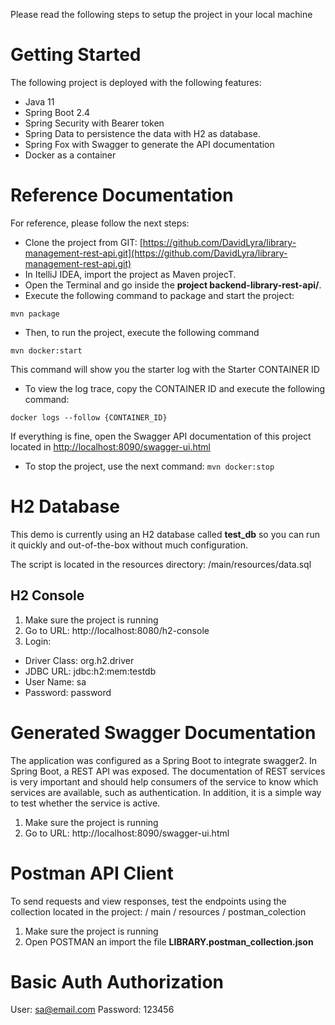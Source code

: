 
Please read the following steps to setup the project in your local machine

# **Getting Started**

The following project is deployed with the following features:

- Java 11
- Spring Boot 2.4
- Spring Security with Bearer token
- Spring Data to persistence the data with H2 as database.
- Spring Fox with Swagger to generate the API documentation
- Docker as a container

# **Reference Documentation**

For reference, please follow the next steps:

- Clone the project from GIT: [https://github.com/DavidLyra/library-management-rest-api.git](https://github.com/DavidLyra/library-management-rest-api.git)
- In ItelliJ IDEA, import the project as Maven projecT.
- Open the Terminal and go inside the **project backend-library-rest-api/**. 
- Execute the following command to package and start the project:

`mvn package`

- Then, to run the project, execute the following command

`mvn docker:start`

This command will show you the starter log with the Starter CONTAINER ID
- To view the log trace, copy the CONTAINER ID and execute the following command:

`docker logs --follow {CONTAINER_ID}`

If everything is fine, open the Swagger API documentation of this project located in [http://localhost:8090/swagger-ui.html](http://localhost:8090/swagger-ui.html)

- To stop the project, use the next command:
`mvn docker:stop`

# H2 Database

This demo is currently using an H2 database called **test_db** so you can run it quickly and out-of-the-box without much configuration.

The script is located in the resources directory: /main/resources/data.sql

## H2 Console

1. Make sure the project is running
2. Go to URL: http://localhost:8080/h2-console
3. Login:

- Driver Class: org.h2.driver
- JDBC URL: jdbc:h2:mem:testdb
- User Name: sa
- Password: password

# Generated Swagger Documentation

The application was configured as a Spring Boot to integrate swagger2. In Spring Boot, a REST API was exposed. The documentation of REST services is very important and should help consumers of the service to know which services are available, such as authentication. In addition, it is a simple way to test whether the service is active.

1. Make sure the project is running
2. Go to URL: http://localhost:8090/swagger-ui.html

# Postman API Client

To send requests and view responses, test the endpoints using the collection located in the project: / main / resources / postman_colection

1. Make sure the project is running
2. Open POSTMAN an import the file **LIBRARY.postman_collection.json**

# Basic Auth Authorization
User: sa@email.com
Password: 123456
